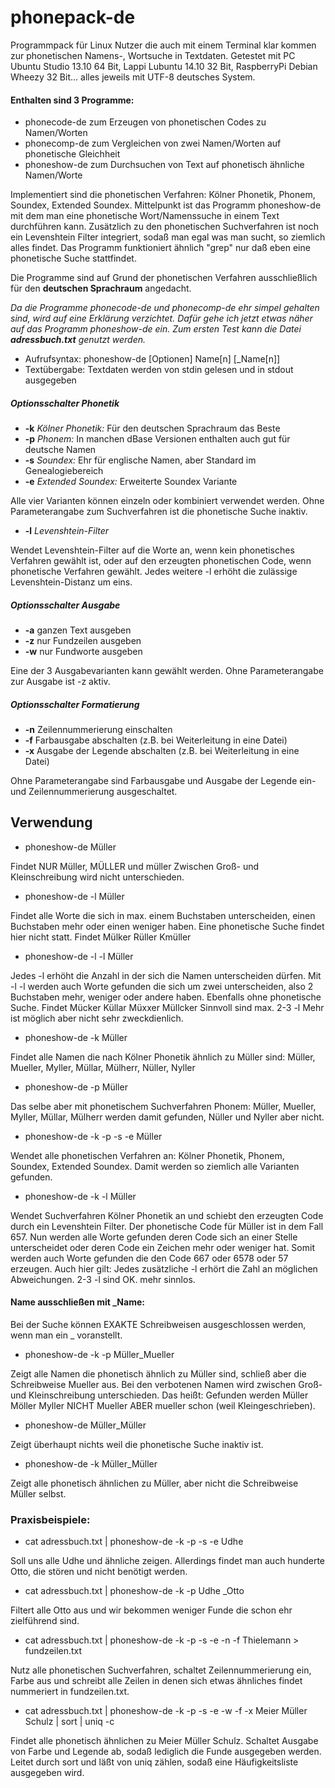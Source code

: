 # phonepack-de

Programmpack für Linux Nutzer die auch mit einem Terminal klar kommen zur phonetischen Namens-, Wortsuche in Textdaten.
Getestet mit PC Ubuntu Studio 13.10 64 Bit, Lappi Lubuntu 14.10 32 Bit, RaspberryPi Debian Wheezy 32 Bit... alles jeweils mit UTF-8 deutsches System.

#### Enthalten sind 3 Programme:
- phonecode-de zum Erzeugen von phonetischen Codes zu Namen/Worten
- phonecomp-de zum Vergleichen von zwei Namen/Worten auf phonetische Gleichheit
- phoneshow-de zum Durchsuchen von Text auf phonetisch ähnliche Namen/Worte

Implementiert sind die phonetischen Verfahren: Kölner Phonetik, Phonem, Soundex, Extended Soundex.
Mittelpunkt ist das Programm phoneshow-de mit dem man eine phonetische Wort/Namenssuche in einem Text durchführen kann.
Zusätzlich zu den phonetischen Suchverfahren ist noch ein Levenshtein Filter integriert, sodaß man egal was man sucht, so ziemlich alles findet.
Das Programm funktioniert ähnlich "grep" nur daß eben eine phonetische Suche stattfindet.

Die Programme sind auf Grund der phonetischen Verfahren ausschließlich für den **deutschen Sprachraum** angedacht.

*Da die Programme phonecode-de und phonecomp-de ehr simpel gehalten sind, wird auf eine Erklärung verzichtet.
Dafür gehe ich jetzt etwas näher auf das Programm phoneshow-de ein. Zum ersten Test kann die Datei **adressbuch.txt** genutzt werden.*

* Aufrufsyntax: phoneshow-de [Optionen] Name[n] [_Name[n]]
* Textübergabe: Textdaten werden von stdin gelesen und in stdout ausgegeben

##### Optionsschalter Phonetik
- **-k** *Kölner Phonetik:* Für den deutschen Sprachraum das Beste
- **-p** *Phonem:* In manchen dBase Versionen enthalten auch gut für deutsche Namen
- **-s** *Soundex:* Ehr für englische Namen, aber Standard im Genealogiebereich
- **-e** *Extended Soundex:* Erweiterte Soundex Variante

Alle vier Varianten können einzeln oder kombiniert verwendet werden. Ohne Parameterangabe zum Suchverfahren ist die phonetische Suche inaktiv.
- **-l** *Levenshtein-Filter*

Wendet Levenshtein-Filter auf die Worte an, wenn kein phonetisches Verfahren gewählt ist, oder auf den erzeugten phonetischen Code, wenn phonetische Verfahren gewählt. Jedes weitere -l erhöht die zulässige Levenshtein-Distanz um eins.

##### Optionsschalter Ausgabe
- **-a** ganzen Text ausgeben
- **-z** nur Fundzeilen ausgeben
- **-w** nur Fundworte ausgeben

Eine der 3 Ausgabevarianten kann gewählt werden. Ohne Parameterangabe zur Ausgabe ist -z aktiv.

##### Optionsschalter Formatierung
- **-n** Zeilennummerierung einschalten
- **-f** Farbausgabe abschalten (z.B. bei Weiterleitung in eine Datei)
- **-x** Ausgabe der Legende abschalten (z.B. bei Weiterleitung in eine Datei)

Ohne Parameterangabe sind Farbausgabe und Ausgabe der Legende ein- und Zeilennummerierung ausgeschaltet.

## Verwendung
- phoneshow-de Müller

Findet NUR Müller, MÜLLER und müller Zwischen Groß- und Kleinschreibung wird nicht unterschieden.
- phoneshow-de -l Müller

Findet alle Worte die sich in max. einem Buchstaben unterscheiden, einen Buchstaben mehr oder
einen weniger haben. Eine phonetische Suche findet hier nicht statt. Findet Mülker Rüller Kmüller
- phoneshow-de -l -l Müller

Jedes -l erhöht die Anzahl in der sich die Namen unterscheiden dürfen. Mit -l -l werden auch Worte
gefunden die sich um zwei unterscheiden, also 2 Buchstaben mehr, weniger oder andere haben.
Ebenfalls ohne phonetische Suche. Findet Mücker Küllar Müxxer Müllcker
Sinnvoll sind max. 2-3 -l Mehr ist möglich aber nicht sehr zweckdienlich.
- phoneshow-de -k Müller

Findet alle Namen die nach Kölner Phonetik ähnlich zu Müller sind:
Müller, Mueller, Myller, Müllar, Mülherr, Nüller, Nyller
- phoneshow-de -p Müller

Das selbe aber mit phonetischem Suchverfahren Phonem:
Müller, Mueller, Myller, Müllar, Mülherr werden damit gefunden, Nüller und Nyller aber nicht.
- phoneshow-de -k -p -s -e Müller

Wendet alle phonetischen Verfahren an: Kölner Phonetik, Phonem, Soundex, Extended Soundex.
Damit werden so ziemlich alle Varianten gefunden.
- phoneshow-de -k -l Müller

Wendet Suchverfahren Kölner Phonetik an und schiebt den erzeugten Code durch ein Levenshtein Filter.
Der phonetische Code für Müller ist in dem Fall 657. Nun werden alle Worte gefunden deren Code sich
an einer Stelle unterscheidet oder deren Code ein Zeichen mehr oder weniger hat.
Somit werden auch Worte gefunden die den Code 667 oder 6578 oder 57 erzeugen. Auch hier gilt:
Jedes zusätzliche -l erhört die Zahl an möglichen Abweichungen. 2-3 -l sind OK. mehr sinnlos.

#### Name ausschließen mit _Name:
Bei der Suche können EXAKTE Schreibweisen ausgeschlossen werden, wenn man ein _ voranstellt.
- phoneshow-de -k -p Müller_Mueller

Zeigt alle Namen die phonetisch ähnlich zu Müller sind, schließ aber die Schreibweise Mueller aus.
Bei den verbotenen Namen wird zwischen Groß- und Kleinschreibung unterschieden. Das heißt:
Gefunden werden Müller Möller Myller NICHT Mueller ABER mueller schon (weil Kleingeschrieben).
- phoneshow-de Müller_Müller

Zeigt überhaupt nichts weil die phonetische Suche inaktiv ist.
- phoneshow-de -k Müller_Müller

Zeigt alle phonetisch ähnlichen zu Müller, aber nicht die Schreibweise Müller selbst.

### Praxisbeispiele:
- cat adressbuch.txt | phoneshow-de -k -p -s -e Udhe

Soll uns alle Udhe und ähnliche zeigen. Allerdings findet man auch hunderte Otto, die stören und nicht benötigt werden.
- cat adressbuch.txt | phoneshow-de -k -p Udhe _Otto

Filtert alle Otto aus und wir bekommen weniger Funde die schon ehr zielführend sind.
- cat adressbuch.txt | phoneshow-de -k -p -s -e -n -f Thielemann > fundzeilen.txt

Nutz alle phonetischen Suchverfahren, schaltet Zeilennummerierung ein, Farbe aus und schreibt
alle Zeilen in denen sich etwas ähnliches findet nummeriert in fundzeilen.txt.
- cat adressbuch.txt | phoneshow-de -k -p -s -e -w -f -x Meier Müller Schulz | sort | uniq -c

Findet alle phonetisch ähnlichen zu Meier Müller Schulz.
Schaltet Ausgabe von Farbe und Legende ab, sodaß lediglich die Funde ausgegeben werden.
Leitet durch sort und läßt von uniq zählen, sodaß eine Häufigkeitsliste ausgegeben wird.
